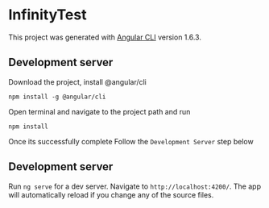 
# InfinityTest

This project was generated with [Angular CLI](https://github.com/angular/angular-cli) version 1.6.3.

## Development server

Download the project, install @angular/cli

``npm install -g @angular/cli``

Open terminal and navigate to the project path and run

``npm install``

Once its successfully complete Follow the `Development Server` step below

## Development server

Run `ng serve` for a dev server. Navigate to `http://localhost:4200/`. The app will automatically reload if you change any of the source files.
